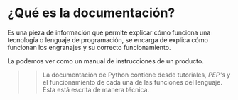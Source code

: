 # ¿Qué es la documentación?

Es una pieza de información que permite explicar cómo funciona una tecnología o lenguaje de programación, se encarga de explica cómo funcionan los engranajes y su correcto funcionamiento.

La podemos ver como un manual de instrucciones de un producto.

>> La documentación de Python contiene desde tutoriales, *PEP's* y el funcionamiento de cada una de las funciones del lenguaje. Ésta está escrita de manera técnica.